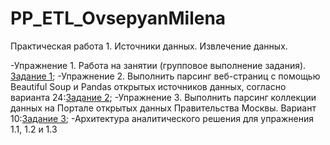 # PP_ETL_OvsepyanMilena
Практическая работа 1. Источники данных. Извлечение данных.

-Упражнение 1. Работа на занятии (групповое выполнение задания). [Задание 1](ПР1_Задание1_ОвсепянМилена.ipynb);
-Упражнение 2. Выполнить парсинг веб-страниц с помощью Beautiful Soup и Pandas открытых источников данных, согласно варианта 24:[Задание 2](ПР1_Задание2_ОвсепянМилена.ipynb);
-Упражнение 3. Выполнить парсинг коллекции данных на Портале открытых данных Правительства Москвы. Вариант 10:[Задание 3](ПР1_Задание3_ОвсепянМилена.ipynb);
-Архитектура аналитического решения для упражнения 1.1, 1.2 и 1.3 
